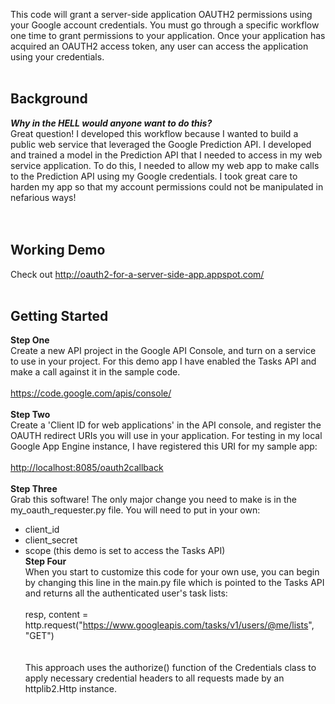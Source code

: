This code will grant a server-side application OAUTH2 permissions using your Google account credentials. You must go through a specific workflow one time to grant permissions to your application. Once your application has acquired an OAUTH2 access token, any user can access the application using your credentials.
<br><br>
<h2>Background</h2>
<b><i>Why in the HELL would anyone want to do this?</i></b>
<br>
Great question! I developed this workflow because I wanted to build a public web service that leveraged the Google Prediction API. I developed and trained a model in the Prediction API that I needed to access in my web service application. To do this, I needed to allow my web app to make calls to the Prediction API using my Google credentials. I took great care to harden my app so that my account permissions could not be manipulated in nefarious ways!<br>
<br><br>
<h2>Working Demo</h2>
Check out <a href='http://oauth2-for-a-server-side-app.appspot.com/'>http://oauth2-for-a-server-side-app.appspot.com/</a>
<br><br>
<h2>Getting Started</h2>
<b>Step One</b>
<br>
Create a new API project in the Google API Console, and turn on a service to use in your project. For this demo app I have enabled the Tasks API and make a call against it in the sample code.<br>
<br>
<a href='https://code.google.com/apis/console/'>https://code.google.com/apis/console/</a>
<br><br>
<b>Step Two</b>
<br>
Create a 'Client ID for web applications' in the API console, and register the OAUTH redirect URIs you will use in your application. For testing in my local Google App Engine instance, I have registered this URI for my sample app:<br>
<br>
<a href='http://localhost:8085/oauth2callback'>http://localhost:8085/oauth2callback</a>
<br><br>
<b>Step Three</b>
<br>
Grab this software! The only major change you need to make is in the my_oauth_requester.py file. You will need to put in your own:<br>
<ul><li>client_id<br>
</li><li>client_secret<br>
</li><li>scope (this demo is set to access the Tasks API)<br>
<b>Step Four</b>
<br>
When you start to customize this code for your own use, you can begin by changing this line in the main.py file which is pointed to the Tasks API and returns all the authenticated user's task lists:<br>
<br>
resp, content = http.request("<a href='https://www.googleapis.com/tasks/v1/users/@me/lists'>https://www.googleapis.com/tasks/v1/users/@me/lists</a>", "GET")<br>
<br><br>
This approach uses the authorize() function of the Credentials class to apply necessary credential headers to all requests made by an httplib2.Http instance.